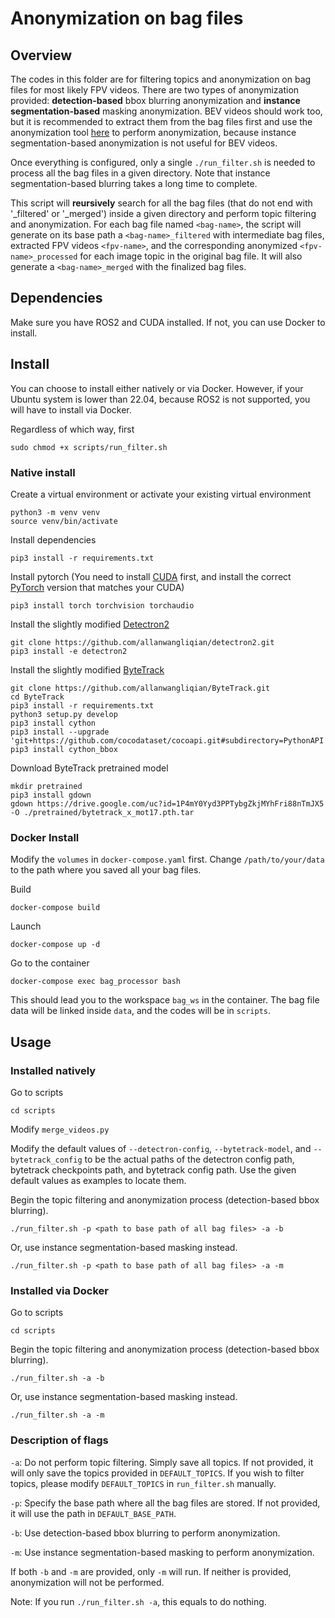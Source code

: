 # Anonymization on bag files

## Overview

The codes in this folder are for filtering topics and anonymization on bag files for most likely FPV videos. There are two types of anonymization provided: **detection-based** bbox blurring anonymization and **instance segmentation-based** masking anonymization. BEV videos should work too, but it is recommended to extract them from the bag files first and use the anonymization tool [here](https://github.com/social-navigation-group/sbpd-dataset-pipeline/tree/main/anonymization) to perform anonymization, because instance segmentation-based anonymization is not useful for BEV videos. 

Once everything is configured, only a single `./run_filter.sh` is needed to process all the bag files in a given directory. Note that instance segmentation-based blurring takes a long time to complete.

This script will **reursively** search for all the bag files (that do not end with '_filtered' or '_merged') inside a given directory and perform topic filtering and anonymization. For each bag file named `<bag-name>`, the script will generate on its base path a `<bag-name>_filtered` with intermediate bag files, extracted FPV videos `<fpv-name>`, and the corresponding anonymized `<fpv-name>_processed` for each image topic in the original bag file. It will also generate a `<bag-name>_merged` with the finalized bag files.

## Dependencies
Make sure you have ROS2 and CUDA installed. If not, you can use Docker to install.

## Install

You can choose to install either natively or via Docker. However, if your Ubuntu system is lower than 22.04, because ROS2 is not supported, you will have to install via Docker.

Regardless of which way, first
```
sudo chmod +x scripts/run_filter.sh
```

### Native install
Create a virtual environment or activate your existing virtual environment
```
python3 -m venv venv
source venv/bin/activate
```

Install dependencies
```
pip3 install -r requirements.txt
```

Install pytorch (You need to install [CUDA](https://developer.nvidia.com/cuda-downloads) first, and install the correct [PyTorch](https://pytorch.org/get-started/previous-versions/) version that matches your CUDA)
```
pip3 install torch torchvision torchaudio
```

Install the slightly modified [Detectron2](https://github.com/allanwangliqian/detectron2.git)
```
git clone https://github.com/allanwangliqian/detectron2.git
pip3 install -e detectron2
```

Install the slightly modified [ByteTrack](https://github.com/allanwangliqian/ByteTrack.git)
```
git clone https://github.com/allanwangliqian/ByteTrack.git
cd ByteTrack
pip3 install -r requirements.txt
python3 setup.py develop
pip3 install cython
pip3 install --upgrade 'git+https://github.com/cocodataset/cocoapi.git#subdirectory=PythonAPI'
pip3 install cython_bbox
```

Download ByteTrack pretrained model
```
mkdir pretrained
pip3 install gdown
gdown https://drive.google.com/uc?id=1P4mY0Yyd3PPTybgZkjMYhFri88nTmJX5 -O ./pretrained/bytetrack_x_mot17.pth.tar
```

### Docker Install
Modify the `volumes` in `docker-compose.yaml` first. Change `/path/to/your/data` to the path where you saved all your bag files.

Build
```
docker-compose build
```

Launch
```
docker-compose up -d
```

Go to the container
```
docker-compose exec bag_processor bash
```

This should lead you to the workspace `bag_ws` in the container. The bag file data will be linked inside `data`, and the codes will be in `scripts`.

## Usage

### Installed natively
Go to scripts
```
cd scripts
```

Modify `merge_videos.py`

Modify the default values of `--detectron-config`, `--bytetrack-model`, and `--bytetrack_config` to be the actual paths of the detectron config path, bytetrack checkpoints path, and bytetrack config path. Use the given default values as examples to locate them.

Begin the topic filtering and anonymization process (detection-based bbox blurring).
```
./run_filter.sh -p <path to base path of all bag files> -a -b
```
Or, use instance segmentation-based masking instead. 
```
./run_filter.sh -p <path to base path of all bag files> -a -m
```

### Installed via Docker
Go to scripts
```
cd scripts
```

Begin the topic filtering and anonymization process (detection-based bbox blurring).
```
./run_filter.sh -a -b
```
Or, use instance segmentation-based masking instead. 
```
./run_filter.sh -a -m
```

### Description of flags
`-a`: Do not perform topic filtering. Simply save all topics. If not provided, it will only save the topics provided in `DEFAULT_TOPICS`. If you wish to filter topics, please modify `DEFAULT_TOPICS` in `run_filter.sh` manually.

`-p`: Specify the base path where all the bag files are stored. If not provided, it will use the path in `DEFAULT_BASE_PATH`.

`-b`: Use detection-based bbox blurring to perform anonymization.

`-m`: Use instance segmentation-based masking to perform anonymization.

If both `-b` and `-m` are provided, only `-m` will run. If neither is provided, anonymization will not be performed.

Note: If you run `./run_filter.sh -a`, this equals to do nothing.
